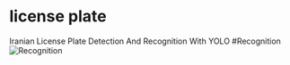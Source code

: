 # license plate
Iranian License Plate Detection And Recognition With YOLO
#Recognition
![Recognition](https://user-images.githubusercontent.com/115239569/194567993-fca86da3-f816-4149-8ac1-85337fccab54.jpg)
